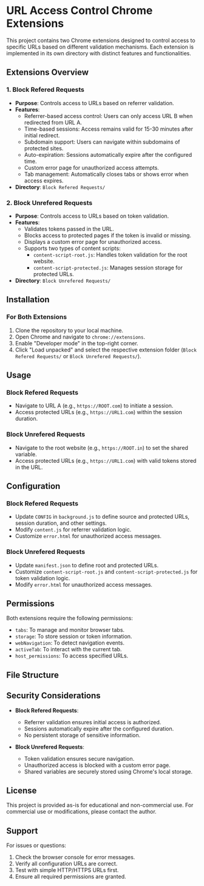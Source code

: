 # URL Access Control Chrome Extensions

This project contains two Chrome extensions designed to control access to specific URLs based on different validation mechanisms. Each extension is implemented in its own directory with distinct features and functionalities.

## Extensions Overview

### 1. **Block Refered Requests**
- **Purpose**: Controls access to URLs based on referrer validation.
- **Features**:
  - Referrer-based access control: Users can only access URL B when redirected from URL A.
  - Time-based sessions: Access remains valid for 15-30 minutes after initial redirect.
  - Subdomain support: Users can navigate within subdomains of protected sites.
  - Auto-expiration: Sessions automatically expire after the configured time.
  - Custom error page for unauthorized access attempts.
  - Tab management: Automatically closes tabs or shows error when access expires.
- **Directory**: `Block Refered Requests/`

### 2. **Block Unrefered Requests**
- **Purpose**: Controls access to URLs based on token validation.
- **Features**:
  - Validates tokens passed in the URL.
  - Blocks access to protected pages if the token is invalid or missing.
  - Displays a custom error page for unauthorized access.
  - Supports two types of content scripts:
    - `content-script-root.js`: Handles token validation for the root website.
    - `content-script-protected.js`: Manages session storage for protected URLs.
- **Directory**: `Block Unrefered Requests/`

## Installation

### For Both Extensions
1. Clone the repository to your local machine.
2. Open Chrome and navigate to `chrome://extensions`.
3. Enable "Developer mode" in the top-right corner.
4. Click "Load unpacked" and select the respective extension folder (`Block Refered Requests/` or `Block Unrefered Requests/`).

## Usage

### Block Refered Requests
- Navigate to URL A (e.g., `https://ROOT.com`) to initiate a session.
- Access protected URLs (e.g., `https://URL1.com`) within the session duration.

### Block Unrefered Requests
- Navigate to the root website (e.g., `https://ROOT.in`) to set the shared variable.
- Access protected URLs (e.g., `https://URL1.com`) with valid tokens stored in the URL.

## Configuration

### Block Refered Requests
- Update `CONFIG` in `background.js` to define source and protected URLs, session duration, and other settings.
- Modify `content.js` for referrer validation logic.
- Customize `error.html` for unauthorized access messages.

### Block Unrefered Requests
- Update `manifest.json` to define root and protected URLs.
- Customize `content-script-root.js` and `content-script-protected.js` for token validation logic.
- Modify `error.html` for unauthorized access messages.

## Permissions

Both extensions require the following permissions:
- `tabs`: To manage and monitor browser tabs.
- `storage`: To store session or token information.
- `webNavigation`: To detect navigation events.
- `activeTab`: To interact with the current tab.
- `host_permissions`: To access specified URLs.

## File Structure

## Security Considerations

- **Block Refered Requests**:
  - Referrer validation ensures initial access is authorized.
  - Sessions automatically expire after the configured duration.
  - No persistent storage of sensitive information.

- **Block Unrefered Requests**:
  - Token validation ensures secure navigation.
  - Unauthorized access is blocked with a custom error page.
  - Shared variables are securely stored using Chrome's local storage.

## License

This project is provided as-is for educational and non-commercial use. For commercial use or modifications, please contact the author.

## Support

For issues or questions:
1. Check the browser console for error messages.
2. Verify all configuration URLs are correct.
3. Test with simple HTTP/HTTPS URLs first.
4. Ensure all required permissions are granted.

